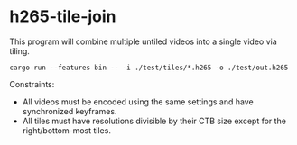 # h265-tile-join

This program will combine multiple untiled videos into a single video via tiling.

```
cargo run --features bin -- -i ./test/tiles/*.h265 -o ./test/out.h265
```

Constraints:

* All videos must be encoded using the same settings and have synchronized keyframes.
* All tiles must have resolutions divisible by their CTB size except for the right/bottom-most tiles.
